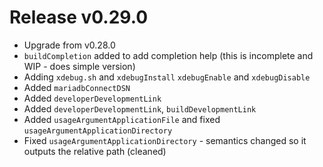 # Release v0.29.0

- Upgrade from v0.28.0
- `buildCompletion` added to add completion help (this is incomplete and WIP - does simple version)
- Adding `xdebug.sh` and `xdebugInstall` `xdebugEnable` and `xdebugDisable`
- Added `mariadbConnectDSN`
- Added `developerDevelopmentLink`
- Added `developerDevelopmentLink`, `buildDevelopmentLink`
- Added `usageArgumentApplicationFile` and fixed `usageArgumentApplicationDirectory`
- Fixed `usageArgumentApplicationDirectory` - semantics changed so it outputs the relative path (cleaned)
